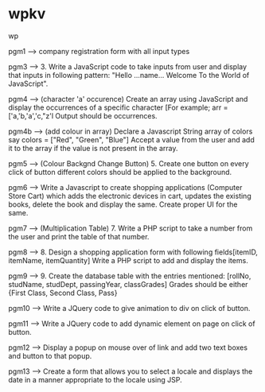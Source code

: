 # wpkv
wp

pgm1 --> company registration form with all input types

pgm3 --> 3. Write a JavaScript code to take inputs from user and display that inputs in following pattern:
"Hello ...name... Welcome To the World of JavaScript".



pgm4 --> (character 'a' occurence) 
Create an array using JavaScript and display the occurrences of a specific
character [For example; arr =['a,'b,'a','c,"z'l Output should be occurrences.



pgm4b --> (add colour in array) Declare a Javascript String array of colors say colors = ["Red", "Green", "Blue"] Accept a value from the user and add it to the array if the value is not present in the array.



pgm5 --> (Colour Backgnd Change Button) 5. Create one button on every click of button different colors should be applied to the background.



pgm6 --> Write a Javascript to create shopping applications (Computer Store Cart) which adds the electronic devices in cart, updates the existing books, delete the book and display the same. Create proper UI for the same.



pgm7 --> (Multiplication Table) 7. Write a PHP script to take a number from the user and print the table of that number.




pgm8 --> 8. Design a shopping application form with following fields[itemID, itemName, itemQuantity] Write a PHP script to add and display the items.



pgm9 --> 9. Create the database table with the entries mentioned:
[rollNo, studName, studDept, passingYear, classGrades] 
Grades should be either 
{First Class, Second Class, Pass}



pgm10 --> Write a JQuery code to give animation to div on click of button.



pgm11 --> Write a JQuery code to add dynamic element on page on click of button.



pgm12 --> Display a popup on mouse over of link and add two text boxes and button to that popup.



pgm13 --> Create a form that allows you to select a locale and displays the date in a manner
appropriate to the locale using JSP.
